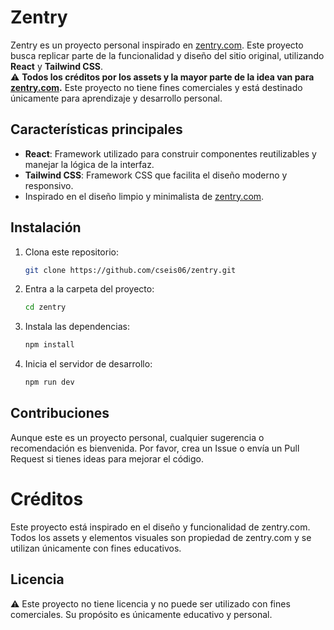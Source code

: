 # Zentry

Zentry es un proyecto personal inspirado en [zentry.com](https://zentry.com/). Este proyecto busca replicar parte de la funcionalidad y diseño del sitio original, utilizando **React** y **Tailwind CSS**.  
⚠️ **Todos los créditos por los assets y la mayor parte de la idea van para [zentry.com](https://zentry.com/).** Este proyecto no tiene fines comerciales y está destinado únicamente para aprendizaje y desarrollo personal.

## Características principales
- **React**: Framework utilizado para construir componentes reutilizables y manejar la lógica de la interfaz.
- **Tailwind CSS**: Framework CSS que facilita el diseño moderno y responsivo.
- Inspirado en el diseño limpio y minimalista de [zentry.com](https://zentry.com).

## Instalación

1. Clona este repositorio:
   ```bash
   git clone https://github.com/cseis06/zentry.git

2. Entra a la carpeta del proyecto:
   ```bash
   cd zentry

2. Instala las dependencias:
    ```bash
    npm install

3. Inicia el servidor de desarrollo:
    ```bash 
    npm run dev

## Contribuciones
Aunque este es un proyecto personal, cualquier sugerencia o recomendación es bienvenida. Por favor, crea un Issue o envía un Pull Request si tienes ideas para mejorar el código.

# Créditos

Este proyecto está inspirado en el diseño y funcionalidad de zentry.com.
Todos los assets y elementos visuales son propiedad de zentry.com y se utilizan únicamente con fines educativos.

## Licencia
⚠️ Este proyecto no tiene licencia y no puede ser utilizado con fines comerciales.
Su propósito es únicamente educativo y personal.
